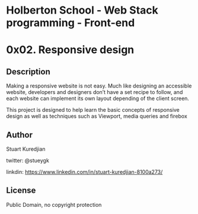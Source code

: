 # Holberton School - Web Stack programming - Front-end
# 0x02. Responsive design

## Description
Making a responsive website is not easy. Much like designing an accessible website, developers and designers don’t have a set recipe to follow, and each website can implement its own layout depending of the client screen.

This project is designed to help learn the basic concepts of responsive design as well as techniques such as Viewport, media queries and firebox


## Author
Stuart Kuredjian

twitter: @stueygk

linkdin: https://www.linkedin.com/in/stuart-kuredjian-8100a273/

## License
Public Domain, no copyright protection